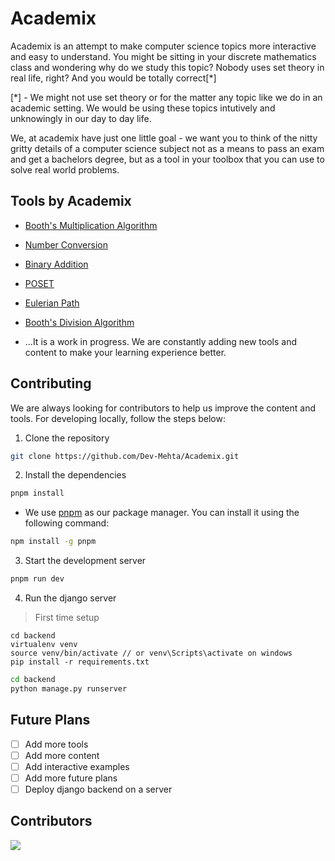 # Academix

Academix is an attempt to make computer science topics more interactive and easy to understand. You might be sitting in your discrete mathematics class and wondering why do we study this topic? Nobody uses set theory in real life, right? And you would be totally correct[*]

[*] - We might not use set theory or for the matter any topic like we do in an academic setting. We would be using these topics intutively and unknowingly in our day to day life.

We, at academix have just one little goal - we want you to think of the nitty gritty details of a computer science subject not as a means to pass an exam and get a bachelors degree, but as a tool in your toolbox that you can use to solve real world problems.

## Tools by Academix

- [Booth's Multiplication Algorithm](https://academixdemo.netlify.app/tools/booths-algorithm)
- [Number Conversion](https://academixdemo.netlify.app/tools/number-conversion)
- [Binary Addition](https://academixdemo.netlify.app/tools/binary-arithmetic)
- [POSET](https://academixdemo.netlify.app/tools/poset)
- [Eulerian Path](https://academixdemo.netlify.app/tools/eulerian-path)
- [Booth's Division Algorithm](https://academixdemo.netlify.app/tools/division-algorithm)

- ...It is a work in progress. We are constantly adding new tools and content to make your learning experience better.

## Contributing

We are always looking for contributors to help us improve the content and tools. For developing locally, follow the steps below:

1. Clone the repository
```bash
git clone https://github.com/Dev-Mehta/Academix.git
```

2. Install the dependencies
```bash
pnpm install
```

- We use [pnpm](https://pnpm.io/) as our package manager. You can install it using the following command:
```bash
npm install -g pnpm
```

3. Start the development server
```bash
pnpm run dev
```

4. Run the django server

> First time setup
```
cd backend
virtualenv venv
source venv/bin/activate // or venv\Scripts\activate on windows
pip install -r requirements.txt
```

```bash
cd backend
python manage.py runserver
```

## Future Plans

- [ ] Add more tools
- [ ] Add more content
- [ ] Add interactive examples
- [ ] Add more future plans
- [ ] Deploy django backend on a server

## Contributors

<a href = "https://github.com/Dev-Mehta/Academix/graphs/contributors">
  <img src = "https://contrib.rocks/image?repo=Dev-Mehta/Academix"/>
</a>